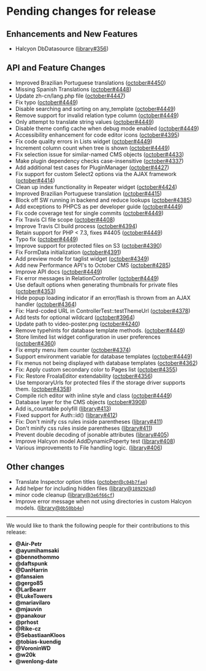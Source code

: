 # Pending changes for release

## Enhancements and New Features
- Halcyon DbDatasource ([library#356](https://github.com/octobercms/library/pull/356))

## API and Feature Changes
- Improved Brazilian Portuguese translations ([october#4450](https://github.com/octobercms/october/pull/4450))
- Missing Spanish Translations ([october#4448](https://github.com/octobercms/october/pull/4448))
- Update zh-cn/lang.php file ([october#4447](https://github.com/octobercms/october/pull/4447))
- Fix typo ([october#4449](https://github.com/octobercms/october/pull/4449))
- Disable searching and sorting on any_template ([october#4449](https://github.com/octobercms/october/pull/4449))
- Remove support for invalid relation type column ([october#4449](https://github.com/octobercms/october/pull/4449))
- Only attempt to translate string values ([october#4449](https://github.com/octobercms/october/pull/4449))
- Disable theme config cache when debug mode enabled ([october#4449](https://github.com/octobercms/october/pull/4449))
- Accessibility enhancement for code editor icons ([october#4395](https://github.com/octobercms/october/pull/4395))
- Fix code quality errors in Lists widget ([october#4449](https://github.com/octobercms/october/pull/4449))
- Increment column count when tree is shown ([october#4449](https://github.com/octobercms/october/pull/4449))
- Fix selection issue for similar-named CMS objects ([october#4433](https://github.com/octobercms/october/pull/4433))
- Make plugin dependency checks case-insensitive ([october#4337](https://github.com/octobercms/october/pull/4337))
- Add additional test cases for PluginManager ([october#4427](https://github.com/octobercms/october/pull/4427))
- Fix support for custom Select2 options via the AJAX framework ([october#4414](https://github.com/octobercms/october/pull/4414))
- Clean up index functionality in Repeater widget ([october#4424](https://github.com/octobercms/october/pull/4424))
- Improved Brazilian Portuguese translation ([october#4415](https://github.com/octobercms/october/pull/4415))
- Block off SW running in backend and reduce lookups ([october#4385](https://github.com/octobercms/october/pull/4385))
- Add exceptions to PHPCS as per developer guide ([october#4449](https://github.com/octobercms/october/pull/4449))
- Fix code coverage test for single commits ([october#4449](https://github.com/octobercms/october/pull/4449))
- Fix Travis CI file scope ([october#4408](https://github.com/octobercms/october/pull/4408))
- Improve Travis CI build process ([october#4394](https://github.com/octobercms/october/pull/4394))
- Retain support for PHP < 7.3, fixes #4405 ([october#4449](https://github.com/octobercms/october/pull/4449))
- Typo fix ([october#4449](https://github.com/octobercms/october/pull/4449))
- Improve support for protected files on S3 ([october#4390](https://github.com/octobercms/october/pull/4390))
- Fix FormData initialization ([october#4391](https://github.com/octobercms/october/pull/4391))
- Add preview mode for taglist widget ([october#4349](https://github.com/octobercms/october/pull/4349))
- Add new Performance API's to October CMS ([october#4285](https://github.com/octobercms/october/pull/4285))
- Improve API docs ([october#4449](https://github.com/octobercms/october/pull/4449))
- Fix error messages in RelationController ([october#4449](https://github.com/octobercms/october/pull/4449))
- Use default options when generating thumbnails for private files ([october#4353](https://github.com/octobercms/october/pull/4353))
- Hide popup loading indicator if an error/flash is thrown from an AJAX handler ([october#4364](https://github.com/octobercms/october/pull/4364))
- Fix: Hard-coded URL in ControllerTest::testThemeUrl ([october#4378](https://github.com/octobercms/october/pull/4378))
- Add tests for optional wildcard ([october#3964](https://github.com/octobercms/october/pull/3964))
- Update path to video-poster.png ([october#4240](https://github.com/octobercms/october/pull/4240))
- Remove typehints for database template methods. ([october#4449](https://github.com/octobercms/october/pull/4449))
- Store limited list widget configuration in user preferences ([october#4360](https://github.com/octobercms/october/pull/4360))
- Fix empty menu item counter ([october#4374](https://github.com/octobercms/october/pull/4374))
- Support environment variable for database templates ([october#4449](https://github.com/octobercms/october/pull/4449))
- Fix menus not being displayed with database templates ([october#4362](https://github.com/octobercms/october/pull/4362))
- Fix: Apply custom secondary color to Pages list ([october#4355](https://github.com/octobercms/october/pull/4355))
- Fix: Restore FroalaEditor extendability ([october#4356](https://github.com/octobercms/october/pull/4356))
- Use temporaryUrls for protected files if the storage driver supports them.  ([october#4358](https://github.com/octobercms/october/pull/4358))
- Compile rich editor with inline style and class ([october#4449](https://github.com/octobercms/october/pull/4449))
- Database layer for the CMS objects ([october#3908](https://github.com/octobercms/october/pull/3908))
- Add is_countable polyfill ([library#413](https://github.com/octobercms/library/pull/413))
- Fixed support for Auth::id() ([library#412](https://github.com/octobercms/library/pull/412))
- Fix: Don't minify css rules inside parentheses ([library#411](https://github.com/octobercms/library/pull/411))
- Don't minify css rules inside parentheses ([library#411](https://github.com/octobercms/library/pull/411))
- Prevent double decoding of jsonable attributes ([library#405](https://github.com/octobercms/library/pull/405))
- Improve Halcyon model AddDynamicPoperty test ([library#408](https://github.com/octobercms/library/pull/408))
- Various improvements to File handling logic.  ([library#406](https://github.com/octobercms/library/pull/406))

## Other changes
- Translate Inspector option titles ([october@`c04b7fae`](https://github.com/octobercms/october/commit/c04b7faecc982dcc0d5e75c4e06dc320b8081581))
- Add helper for including hidden files ([library@`1892924d`](https://github.com/octobercms/library/commit/1892924d3acd7f9f1f342c0310c1ff0b770b4f10))
- minor code cleanup ([library@`3e6f66cf`](https://github.com/octobercms/library/commit/3e6f66cfafe9d09f45594cda87744531b410386d))
- Improve error message when not using directories in custom Halcyon models. ([library@`0b50bb4e`](https://github.com/octobercms/library/commit/0b50bb4ef6f2294def6f9191808f16a95effacc0))

---

We would like to thank the following people for their contributions to this release:

- **@Air-Petr**
- **@ayumihamsaki**
- **@bennothommo**
- **@daftspunk**
- **@DanHarrin**
- **@fansaien**
- **@gergo85**
- **@LarBearrr**
- **@LukeTowers**
- **@mariavilaro**
- **@mjauvin**
- **@panakour**
- **@prhost**
- **@Rike-cz**
- **@SebastiaanKloos**
- **@tobias-kuendig**
- **@VoroninWD**
- **@w20k**
- **@wenlong-date**